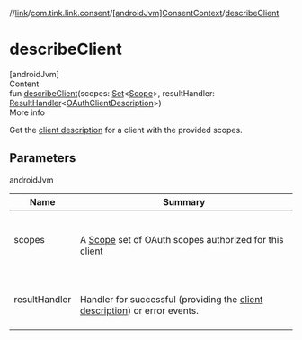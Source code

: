 //[link](../../index.md)/[com.tink.link.consent](../index.md)/[[androidJvm]ConsentContext](index.md)/[describeClient](describe-client.md)



# describeClient  
[androidJvm]  
Content  
fun [describeClient](describe-client.md)(scopes: [Set](https://kotlinlang.org/api/latest/jvm/stdlib/kotlin.collections/-set/index.html)<[Scope](../../com.tink.model.user/[android-jvm]-scope/index.md)>, resultHandler: [ResultHandler](../../com.tink.service.handler/[android-jvm]-result-handler/index.md)<[OAuthClientDescription](../../com.tink.model.consent/[android-jvm]-o-auth-client-description/index.md)>)  
More info  


Get the [client description](../../com.tink.model.consent/[android-jvm]-o-auth-client-description/index.md) for a client with the provided scopes.



## Parameters  
  
androidJvm  
  
|  Name|  Summary| 
|---|---|
| <a name="com.tink.link.consent/ConsentContext/describeClient/#kotlin.collections.Set[com.tink.model.user.Scope]#com.tink.service.handler.ResultHandler[com.tink.model.consent.OAuthClientDescription]/PointingToDeclaration/"></a>scopes| <a name="com.tink.link.consent/ConsentContext/describeClient/#kotlin.collections.Set[com.tink.model.user.Scope]#com.tink.service.handler.ResultHandler[com.tink.model.consent.OAuthClientDescription]/PointingToDeclaration/"></a><br><br>A [Scope](../../com.tink.model.user/[android-jvm]-scope/index.md) set of OAuth scopes authorized for this client<br><br>
| <a name="com.tink.link.consent/ConsentContext/describeClient/#kotlin.collections.Set[com.tink.model.user.Scope]#com.tink.service.handler.ResultHandler[com.tink.model.consent.OAuthClientDescription]/PointingToDeclaration/"></a>resultHandler| <a name="com.tink.link.consent/ConsentContext/describeClient/#kotlin.collections.Set[com.tink.model.user.Scope]#com.tink.service.handler.ResultHandler[com.tink.model.consent.OAuthClientDescription]/PointingToDeclaration/"></a><br><br>Handler for successful (providing the [client description](../../com.tink.model.consent/[android-jvm]-o-auth-client-description/index.md)) or error events.<br><br>
  
  



